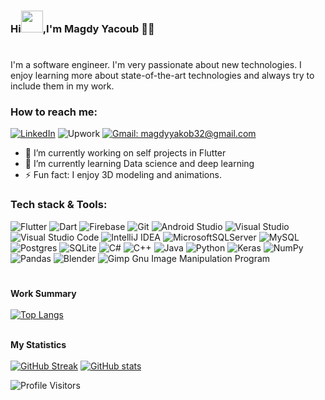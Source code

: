 
### Hi<img src="https://github.com/TheDudeThatCode/TheDudeThatCode/blob/master/Assets/Hi.gif" height= "35px">,I'm Magdy Yacoub  👨‍💻
#
<!--<img src="https://media.giphy.com/media/KouuVwfTuArOWeerLM/giphy.gif" width=100% height= 250 alt="Software Engineer"/>
<img src="https://github.com/MagdyYacoub1/MagdyYacoub1/blob/main/header.gif" width=100% height= 300 alt="Software Engineer"/>-->
I'm a software engineer. I'm very passionate about new technologies. I enjoy learning more about state-of-the-art technologies and always try to include them in my work.

<h3>How to reach me:</h3>

[![LinkedIn](https://img.shields.io/badge/linkedin-%230077B5.svg?style=for-the-badge&logo=linkedin&logoColor=white)](https://www.linkedin.com/in/magdy-yacoub-652a09157/)
![Upwork](https://img.shields.io/badge/UpWork-6FDA44?style=for-the-badge&logo=Upwork&logoColor=white)
[![Gmail: magdyyakob32@gmail.com](https://img.shields.io/badge/Gmail-D14836?style=for-the-badge&logo=gmail&logoColor=white)](mailto:magdyyakob32@gmail.com)


- 🔭 I’m currently working on self projects in Flutter
- 🌱 I’m currently learning Data science and deep learning
- ⚡ Fun fact: I enjoy 3D modeling and animations.


<h3>Tech stack & Tools:</h3>

![Flutter](https://img.shields.io/badge/Flutter-%2302569B.svg?style=for-the-badge&logo=Flutter&logoColor=white)
![Dart](https://img.shields.io/badge/dart-%230175C2.svg?style=for-the-badge&logo=dart&logoColor=white)
![Firebase](https://img.shields.io/badge/firebase-%23039BE5.svg?style=for-the-badge&logo=firebase)
![Git](https://img.shields.io/badge/git-%23F05033.svg?style=for-the-badge&logo=git&logoColor=white)
![Android Studio](https://img.shields.io/badge/Android%20Studio-3DDC84.svg?style=for-the-badge&logo=android-studio&logoColor=white)
![Visual Studio](https://img.shields.io/badge/Visual%20Studio-5C2D91.svg?style=for-the-badge&logo=visual-studio&logoColor=white)
![Visual Studio Code](https://img.shields.io/badge/Visual%20Studio%20Code-0078d7.svg?style=for-the-badge&logo=visual-studio-code&logoColor=white)
![IntelliJ IDEA](https://img.shields.io/badge/IntelliJIDEA-000000.svg?style=for-the-badge&logo=intellij-idea&logoColor=white)
![MicrosoftSQLServer](https://img.shields.io/badge/Microsoft%20SQL%20Server-CC2927?style=for-the-badge&logo=microsoft%20sql%20server&logoColor=white)
![MySQL](https://img.shields.io/badge/mysql-%2300f.svg?style=for-the-badge&logo=mysql&logoColor=white)
![Postgres](https://img.shields.io/badge/postgres-%23316192.svg?style=for-the-badge&logo=postgresql&logoColor=white)
![SQLite](https://img.shields.io/badge/sqlite-%2307405e.svg?style=for-the-badge&logo=sqlite&logoColor=white)
![C#](https://img.shields.io/badge/c%23-%23239120.svg?style=for-the-badge&logo=c-sharp&logoColor=white)
![C++](https://img.shields.io/badge/c++-%2300599C.svg?style=for-the-badge&logo=c%2B%2B&logoColor=white)
![Java](https://img.shields.io/badge/java-%23ED8B00.svg?style=for-the-badge&logo=openjdk&logoColor=white)
![Python](https://img.shields.io/badge/python-3670A0?style=for-the-badge&logo=python&logoColor=ffdd54)
![Keras](https://img.shields.io/badge/Keras-%23D00000.svg?style=for-the-badge&logo=Keras&logoColor=white)
![NumPy](https://img.shields.io/badge/numpy-%23013243.svg?style=for-the-badge&logo=numpy&logoColor=white)
![Pandas](https://img.shields.io/badge/pandas-%23150458.svg?style=for-the-badge&logo=pandas&logoColor=white)
![Blender](https://img.shields.io/badge/blender-%23F5792A.svg?style=for-the-badge&logo=blender&logoColor=white)
![Gimp Gnu Image Manipulation Program](https://img.shields.io/badge/Gimp-657D8B?style=for-the-badge&logo=gimp&logoColor=FFFFFF)

#
<b>Work Summary</b><br><br>
[![Top Langs](https://github-readme-stats.vercel.app/api/top-langs/?username=MagdyYacoub1&exclude_repo=Header_animation_P5_js&hide_border=true&show_icons=true&card_width=500&include_all_commits=true&count_private=true&title_color=ffffff&text_color=ffffff&icon_color=ffffff&bg_color=15,7986CB,3F51B5,7986CB&layout=default&border_radius=7&langs_count=5&theme=github_dark)](https://github.com/anuraghazra/github-readme-stats)

<br><b>My Statistics</b><br><br>
[![GitHub Streak](https://github-readme-streak-stats.herokuapp.com/?user=MagdyYacoub1&hide_border=true&ring=33FF33&fire=EB5454&mode=weekly&background=15,7986CB,3F51B5,7986CB&currStreakLabel=ffffff&theme=highcontrast&border_radius=7)](https://git.io/streak-stats)     [![GitHub stats](https://github-readme-stats.vercel.app/api?username=MagdyYacoub1&show_icons=true&count_private=true&include_all_commits=true&icon_color=33ff33&rank_icon=github&ring_color=33ff33&title_color=ffffff&text_color=ffffff&bg_color=15,7986CB,3F51B5,7986CB&layout=default&card_width=250&hide_border=true&border_radius=7&theme=github_dark)](https://github.com/anuraghazra/github-readme-stats#gh-dark-mode-only)


![Profile Visitors](https://visitor-badge.laobi.icu/badge?page_id=MagdyYacoub1)

<!---
<a href="https://git.io/streak-stats">
  <img align="center" src="https://github-readme-stats.vercel.app/api/top-langs/?username=MagdyYacoub1&hide_border=true&show_icons=true&include_all_commits=true&count_private=true&title_color=ffffff&text_color=ffffff&icon_color=ffffff&bg_color=15,7986CB,3F51B5,7986CB&layout=compact&theme=github_dark)](https://github.com/anuraghazra/github-readme-stats](https://github-readme-streak-stats.herokuapp.com/?user=MagdyYacoub1&hide_border=true&background=7986CB&theme=highcontrast" />
</a>
<a href="https://github.com/anuraghazra/github-readme-stats">
  <img align="center" src="https://github-readme-streak-stats.herokuapp.com/?user=MagdyYacoub1&hide_border=true&background=7986CB&theme=highcontrast" />
</a>
-->
